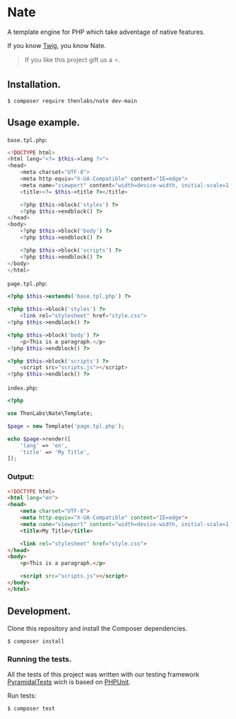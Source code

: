 # Nate

A template engine for PHP which take adventage of native features.

If you know [Twig](https://twig.symfony.com/), you know Nate.

>If you like this project gift us a ⭐.

## Installation.

    $ composer require thenlabs/nate dev-main

## Usage example.

`base.tpl.php`:

```php
<!DOCTYPE html>
<html lang="<?= $this->lang ?>">
<head>
    <meta charset="UTF-8">
    <meta http-equiv="X-UA-Compatible" content="IE=edge">
    <meta name="viewport" content="width=device-width, initial-scale=1.0">
    <title><?= $this->title ?></title>

    <?php $this->block('styles') ?>
    <?php $this->endblock() ?>
</head>
<body>
    <?php $this->block('body') ?>
    <?php $this->endblock() ?>

    <?php $this->block('scripts') ?>
    <?php $this->endblock() ?>
</body>
</html>
```

`page.tpl.php`:

```php
<?php $this->extends('base.tpl.php') ?>

<?php $this->block('styles') ?>
    <link rel="stylesheet" href="style.css">
<?php $this->endblock() ?>

<?php $this->block('body') ?>
    <p>This is a paragraph.</p>
<?php $this->endblock() ?>

<?php $this->block('scripts') ?>
    <script src="scripts.js"></script>
<?php $this->endblock() ?>
```

`index.php`:

```php
<?php

use ThenLabs\Nate\Template;

$page = new Template('page.tpl.php');

echo $page->render([
    'lang' => 'en',
    'title' => 'My Title',
]);
```

### Output:

```html
<!DOCTYPE html>
<html lang="en">
<head>
    <meta charset="UTF-8">
    <meta http-equiv="X-UA-Compatible" content="IE=edge">
    <meta name="viewport" content="width=device-width, initial-scale=1.0">
    <title>My Title</title>

    <link rel="stylesheet" href="style.css">
</head>
<body>
    <p>This is a paragraph.</p>

    <script src="scripts.js"></script>
</body>
</html>
```

## Development.

Clone this repository and install the Composer dependencies.

    $ composer install

### Running the tests.

All the tests of this project was written with our testing framework [PyramidalTests][pyramidal-tests] wich is based on [PHPUnit][phpunit].

Run tests:

    $ composer test

[phpunit]: https://phpunit.de
[pyramidal-tests]: https://github.com/thenlabs/pyramidal-tests

